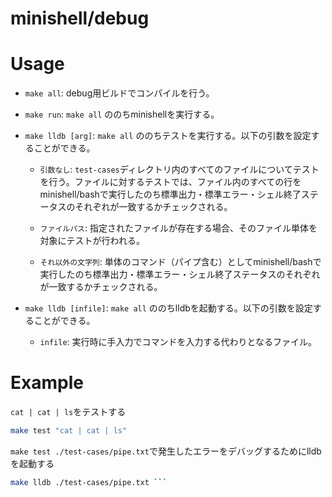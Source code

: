 # minishell/debug

# Usage

- `make all`: debug用ビルドでコンパイルを行う。

- `make run`: `make all` ののちminishellを実行する。

- `make lldb [arg]`: `make all` ののちテストを実行する。以下の引数を設定することができる。

  - `引数なし`: `test-cases`ディレクトリ内のすべてのファイルについてテストを行う。ファイルに対するテストでは、ファイル内のすべての行をminishell/bashで実行したのち標準出力・標準エラー・シェル終了ステータスのそれぞれが一致するかチェックされる。

  - `ファイルパス`: 指定されたファイルが存在する場合、そのファイル単体を対象にテストが行われる。

  - `それ以外の文字列`: 単体のコマンド（パイプ含む）としてminishell/bashで実行したのち標準出力・標準エラー・シェル終了ステータスのそれぞれが一致するかチェックされる。

- `make lldb [infile]`: `make all` ののちlldbを起動する。以下の引数を設定することができる。

  - `infile`: 実行時に手入力でコマンドを入力する代わりとなるファイル。

# Example

`cat | cat | ls`をテストする

```sh
make test "cat | cat | ls"
```

`make test ./test-cases/pipe.txt`で発生したエラーをデバッグするためにlldbを起動する

```sh
make lldb ./test-cases/pipe.txt ```


